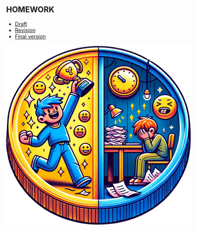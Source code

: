 ## HOMEWORK

- [Draft](index.md)
- [Revision](revision.md) 
- [Final version](final.md)

![alt text](Homework_image.png)
